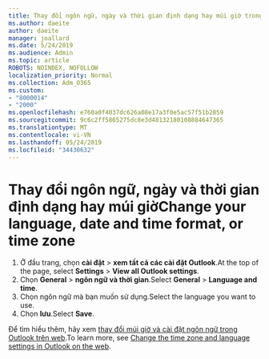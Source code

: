 ```yaml
---
title: Thay đổi ngôn ngữ, ngày và thời gian định dạng hay múi giờ trong Outlook trên web
ms.author: daeite
author: daeite
manager: joallard
ms.date: 5/24/2019
ms.audience: Admin
ms.topic: article
ROBOTS: NOINDEX, NOFOLLOW
localization_priority: Normal
ms.collection: Adm_O365
ms.custom:
- "8000014"
- "2000"
ms.openlocfilehash: e760a0f4037dc626a08e17a3f0e5ac57f51b2859
ms.sourcegitcommit: 9c6c2ff5865275dc8e3d48132180108884647365
ms.translationtype: MT
ms.contentlocale: vi-VN
ms.lasthandoff: 05/24/2019
ms.locfileid: "34430632"
---
```

# <a name="change-your-language-date-and-time-format-or-time-zone"></a><span data-ttu-id="6a348-102">Thay đổi ngôn ngữ, ngày và thời gian định dạng hay múi giờ</span><span class="sxs-lookup"><span data-stu-id="6a348-102">Change your language, date and time format, or time zone</span></span>

1. <span data-ttu-id="6a348-103">Ở đầu trang, chọn **cài đặt** > **xem tất cả các cài đặt Outlook**.</span><span class="sxs-lookup"><span data-stu-id="6a348-103">At the top of the page, select **Settings** > **View all Outlook settings**.</span></span>
2. <span data-ttu-id="6a348-104">Chọn **General** > **ngôn ngữ và thời gian**.</span><span class="sxs-lookup"><span data-stu-id="6a348-104">Select **General** > **Language and time**.</span></span>
3. <span data-ttu-id="6a348-105">Chọn ngôn ngữ mà bạn muốn sử dụng.</span><span class="sxs-lookup"><span data-stu-id="6a348-105">Select the language you want to use.</span></span>
4. <span data-ttu-id="6a348-106">Chọn **lưu**.</span><span class="sxs-lookup"><span data-stu-id="6a348-106">Select **Save**.</span></span>

<span data-ttu-id="6a348-107">Để tìm hiểu thêm, hãy xem [thay đổi múi giờ và cài đặt ngôn ngữ trong Outlook trên web](https://support.office.com/article/65239869-12e7-4a9d-bca1-76b0ad7ce273).</span><span class="sxs-lookup"><span data-stu-id="6a348-107">To learn more, see [Change the time zone and language settings in Outlook on the web](https://support.office.com/article/65239869-12e7-4a9d-bca1-76b0ad7ce273).</span></span>